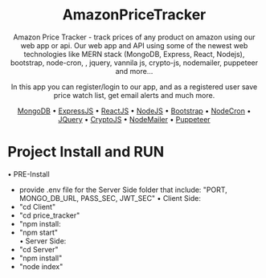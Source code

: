 
<div align="center">

# AmazonPriceTracker

Amazon Price Tracker - track prices of any product on amazon using our web app or api. Our web app and API
using some of the newest web technologies like MERN stack (MongoDB, Express, React, Nodejs), bootstrap, node-cron, 
, jquery, vannila js, crypto-js, nodemailer, puppeteer and more...

In this app you can register/login to our app, and as a registered user save price watch list, get email alerts and much more.

[MongoDB](https://www.mongodb.com/) •
[ExpressJS](https://expressjs.com/) •
[ReactJS](https://reactjs.org/) •
[NodeJS](https://nodejs.org/en/) •
[Bootstrap](https://getbootstrap.com/) •
[NodeCron](https://www.npmjs.com/package/node-cron) •
[JQuery](https://jquery.com/) •
[CryptoJS](https://www.npmjs.com/package/crypto-js) •
[NodeMailer](https://nodemailer.com/about/) •
[Puppeteer](https://pptr.dev/)

</div>

# Project Install and RUN<br>
• PRE-Install<br>
  - provide .env file for the Server Side folder that include:
    "PORT, MONGO_DB_URL, PASS_SEC, JWT_SEC"
• Client Side:<br>
  - "cd Client"<br>
  - "cd price_tracker"<br>
  - "npm install:<br>
  - "npm start"<br>
• Server Side:<br>
  - "cd Server"<br>
  - "npm install"<br>
  - "node index"<br>
